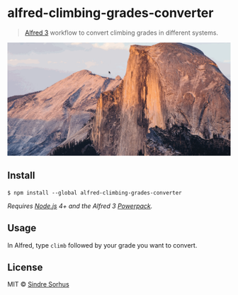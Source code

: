 # alfred-climbing-grades-converter

> [Alfred 3](https://www.alfredapp.com) workflow to convert climbing grades in different systems.

<img src="https://raw.githubusercontent.com/wolasss/alfred-climbing-grades-converter/master/climbing-grade-converter.gif">

## Install

```
$ npm install --global alfred-climbing-grades-converter
```

*Requires [Node.js](https://nodejs.org) 4+ and the Alfred 3 [Powerpack](https://www.alfredapp.com/powerpack/).*


## Usage

In Alfred, type `climb` followed by your grade you want to convert.

## License

MIT © [Sindre Sorhus](https://sindresorhus.com)